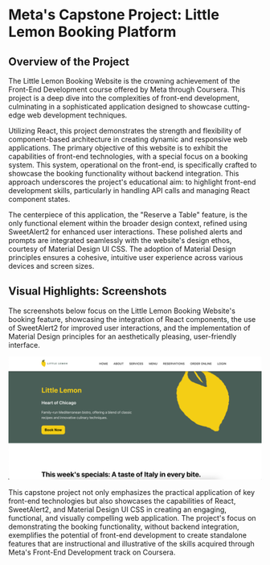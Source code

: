 # Meta's Capstone Project: Little Lemon Booking Platform

## Overview of the Project
The Little Lemon Booking Website is the crowning achievement of the Front-End Development course offered by Meta through Coursera. This project is a deep dive into the complexities of front-end development, culminating in a sophisticated application designed to showcase cutting-edge web development techniques.

Utilizing React, this project demonstrates the strength and flexibility of component-based architecture in creating dynamic and responsive web applications. The primary objective of this website is to exhibit the capabilities of front-end technologies, with a special focus on a booking system. This system, operational on the front-end, is specifically crafted to showcase the booking functionality without backend integration. This approach underscores the project's educational aim: to highlight front-end development skills, particularly in handling API calls and managing React component states.

The centerpiece of this application, the "Reserve a Table" feature, is the only functional element within the broader design context, refined using SweetAlert2 for enhanced user interactions. These polished alerts and prompts are integrated seamlessly with the website's design ethos, courtesy of Material Design UI CSS. The adoption of Material Design principles ensures a cohesive, intuitive user experience across various devices and screen sizes.

## Visual Highlights: Screenshots
The screenshots below focus on the Little Lemon Booking Website's booking feature, showcasing the integration of React components, the use of SweetAlert2 for improved user interactions, and the implementation of Material Design principles for an aesthetically pleasing, user-friendly interface.

![Highlighting the Table Booking Feature of the Little Lemon Website](/src/images/LittleLemon_FrontEnd.png)

This capstone project not only emphasizes the practical application of key front-end technologies but also showcases the capabilities of React, SweetAlert2, and Material Design UI CSS in creating an engaging, functional, and visually compelling web application. The project's focus on demonstrating the booking functionality, without backend integration, exemplifies the potential of front-end development to create standalone features that are instructional and illustrative of the skills acquired through Meta's Front-End Development track on Coursera.

